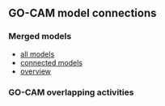 ## GO-CAM model connections

### Merged models

 - [all models](/pombase_gocam_view/docs/ALL_MERGED)
 - [connected models](/pombase_gocam_view/docs/ALL_CONNECTED)
 - [overview](/gocam/connections)

### GO-CAM overlapping activities

<app-gocam-overlaps-table></app-gocam-overlaps-table>
